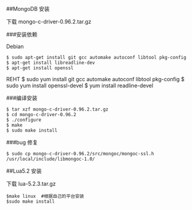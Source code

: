 
##MongoDB 安装

下载 mongo-c-driver-0.96.2.tar.gz

###安装依赖

Debian

    $ sudo apt-get install git gcc automake autoconf libtool pkg-config
    $ apt-get install libreadline-dev
    $ apt-get install openssl

REHT
	$ sudo yum install git gcc automake autoconf libtool pkg-config
	$ sudo yum install openssl-devel
    $ yum install readline-devel 
    
###编译安装

	$ tar xzf mongo-c-driver-0.96.2.tar.gz
	$ cd mongo-c-driver-0.96.2
	$ ./configure
	$ make
	$ sudo make install

###bug 修复

	$ sudo cp mongo-c-driver-0.96.2/src/mongoc/mongoc-ssl.h /usr/local/include/libmongoc-1.0/
	
	
##Lua5.2 安装
    
 下载 lua-5.2.3.tar.gz
 
  	$make linux  #根据自己的平台安装
  	$sudo make install

